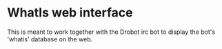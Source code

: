 
# WhatIs web interface

This is meant to work together with the Drobot irc bot to display the bot's
'whatis' database on the web.
